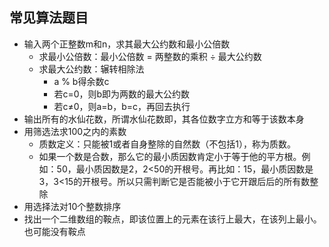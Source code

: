 ## 常见算法题目

- 输入两个正整数m和n，求其最大公约数和最小公倍数
	- 求最小公倍数：最小公倍数 = 两整数的乘积 ÷ 最大公约数
	- 求最大公约数：辗转相除法
		- a % b得余数c
		- 若c=0，则b即为两数的最大公约数
		- 若c≠0，则a=b，b=c，再回去执行
- 输出所有的水仙花数，所谓水仙花数即，其各位数字立方和等于该数本身
- 用筛选法求100之内的素数
	- 质数定义：只能被1或者自身整除的自然数（不包括1），称为质数。
	- 如果一个数是合数，那么它的最小质因数肯定小于等于他的平方根。例如：50，最小质因数是2，2<50的开根号。再比如：15，最小质因数是3，3<15的开根号。所以只需判断它是否能被小于它开跟后后的所有数整除
- 用选择法对10个整数排序
- 找出一个二维数组的鞍点，即该位置上的元素在该行上最大，在该列上最小。也可能没有鞍点
